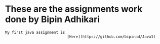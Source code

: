 # These are the assignments work done by Bipin Adhikari 
    My first java assignment is 
                                [Here](https://github.com/bipinad/Java1)
